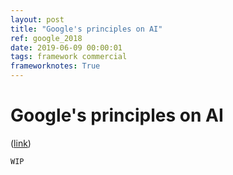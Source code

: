 ```yaml
---
layout: post
title: "Google's principles on AI"
ref: google_2018
date: 2019-06-09 00:00:01
tags: framework commercial
frameworknotes: True
---
```


# Google's principles on AI

([link](https://www.blog.google/technology/ai/ai-principles/))

`WIP`
